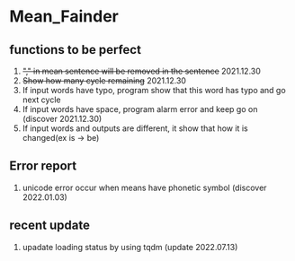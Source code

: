 # Mean_Fainder

## functions to be perfect
1. ~~"," in mean sentence will be removed in the sentence~~ 2021.12.30
2. ~~Show how many cycle remaining~~ 2021.12.30
3. If input words have typo, program show that this word has typo and go next cycle
4. If input words have space, program alarm error and keep go on (discover 2021.12.30)
5. If input words and outputs are different, it show that how it is changed(ex is -> be)



## Error report
1. unicode error occur when means have phonetic symbol (discover 2022.01.03)

## recent update 
1. upadate loading status by using tqdm (update 2022.07.13)